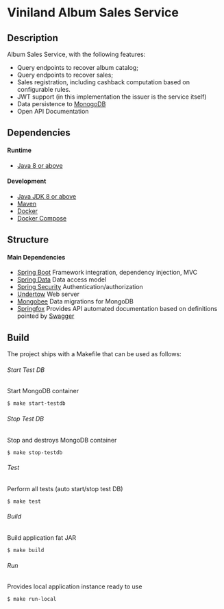 # Viniland Album Sales Service

## Description

Album Sales Service, with the following features:

- Query endpoints to recover album catalog;
- Query endpoints to recover sales;
- Sales registration, including cashback computation based on configurable rules.
- JWT support (in this implementation the issuer is the service itself)
- Data persistence to [MonogoDB](https://www.mongodb.com/)
- Open API Documentation


## Dependencies

#### Runtime

* [Java 8 or above](http://www.oracle.com/technetwork/pt/java/javase/downloads/index.html)

#### Development

* [Java JDK 8 or above](http://www.oracle.com/technetwork/pt/java/javase/downloads/index.html)
* [Maven](https://maven.apache.org/)
* [Docker](https://www.docker.com/)
* [Docker Compose](https://docs.docker.com/compose/)


## Structure

#### Main Dependencies

* [Spring Boot](https://spring.io/projects/spring-boot) Framework integration, dependency injection, MVC
* [Spring Data](https://spring.io/projects/spring-data) Data access model
* [Spring Security](https://spring.io/projects/spring-security) Authentication/authorization
* [Undertow](http://undertow.io/) Web server
* [Mongobee](https://github.com/mongobee/mongobee) Data migrations for MongoDB
* [Springfox](https://springfox.github.io/springfox/) Provides API automated documentation based on definitions pointed by [Swagger](https://swagger.io/)

 
## Build

The project ships with a Makefile that can be used as follows:

###### Start Test DB
Start MongoDB container
```
$ make start-testdb
```

###### Stop Test DB
Stop and destroys MongoDB container
```
$ make stop-testdb
```

###### Test
Perform all tests (auto start/stop test DB)
```
$ make test
```

###### Build
Build application fat JAR
```
$ make build
```

###### Run
Provides local application instance ready to use
```
$ make run-local
```